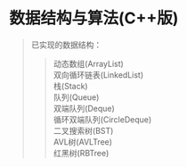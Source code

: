 # 数据结构与算法(C++版)  
>已实现的数据结构：  
>>动态数组(ArrayList)    
>>双向循环链表(LinkedList)  
>>栈(Stack)  
>>队列(Queue)  
>>双端队列(Deque)  
>>循环双端队列(CircleDeque)  
>>二叉搜索树(BST)  
>>AVL树(AVLTree)  
>>红黑树(RBTree)  